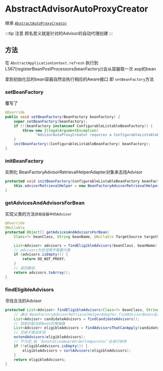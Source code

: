 # AbstractAdvisorAutoProxyCreator

继承 [`AbstractAutoProxyCreator`](./AbstractAutoProxyCreator)

:::tip 注意
顾名思义就是针对的Advisor的自动代理创建
:::

## 方法

在 `AbstractApplicationContext.refresh` 执行到L567(registerBeanPostProcessors(beanFactory))会从容器取一次 aop的bean

拿到初始化后的bean容器自然会执行相应的Aware接口 即 `setBeanFactory`方法

### setBeanFactory

覆写了

```java
@Override
public void setBeanFactory(BeanFactory beanFactory) {
    super.setBeanFactory(beanFactory);
    if (!(beanFactory instanceof ConfigurableListableBeanFactory)) {
        throw new IllegalArgumentException(
              "AdvisorAutoProxyCreator requires a ConfigurableListableBeanFactory: " + beanFactory);
    }
    initBeanFactory((ConfigurableListableBeanFactory) beanFactory);
}
```

### initBeanFactory

实例化 BeanFactoryAdvisorRetrievalHelperAdapter对象来去找Advisor

```java
protected void initBeanFactory(ConfigurableListableBeanFactory beanFactory) {
    this.advisorRetrievalHelper = new BeanFactoryAdvisorRetrievalHelperAdapter(beanFactory);
}

```

### getAdvicesAndAdvisorsForBean

实现父类的方法`获取容器中的Advisor`

```java
@Override
@Nullable
protected Object[] getAdvicesAndAdvisorsForBean(
    Class<?> beanClass, String beanName, @Nullable TargetSource targetSource) {

    List<Advisor> advisors = findEligibleAdvisors(beanClass, beanName);
    // advisors为空说明不需要代理
    if (advisors.isEmpty()) {
        return DO_NOT_PROXY;
    }
    // 返回数组
    return advisors.toArray();
}
```

### findEligibleAdvisors

寻找合法的Advisor

```java
protected List<Advisor> findEligibleAdvisors(Class<?> beanClass, String beanName) {
    // 通过 BeanFactoryAdvisorRetrievalHelperAdapter.findAdvisorBeans去找到所有的Advisor通知器
    List<Advisor> candidateAdvisors = findCandidateAdvisors();
    // 找到匹配当前bean的增强器
    List<Advisor> eligibleAdvisors = findAdvisorsThatCanApply(candidateAdvisors, beanClass, beanName);
    // 交给子类去实现
    extendAdvisors(eligibleAdvisors);
    // 不为空,由 `AnnotationAwareOrderComparator`去进行排序
    if (!eligibleAdvisors.isEmpty()) {
        eligibleAdvisors = sortAdvisors(eligibleAdvisors);
    }
    return eligibleAdvisors;
}

```
